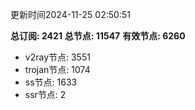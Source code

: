 更新时间2024-11-25 02:50:51

**总订阅: 2421**
**总节点: 11547**
**有效节点: 6260**
- v2ray节点: 3551
- trojan节点: 1074
- ss节点: 1633
- ssr节点: 2
